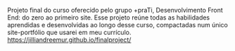 Projeto final do curso oferecido pelo grupo +praTi, Desenvolvimento Front End: do zero ao primeiro site.
Esse projeto reúne todas as habilidades aprendidas e desenvolvidas ao longo desse curso, compactadas num único site-portfólio que usarei em meu currículo.
https://jilliandreemur.github.io/finalproject/
